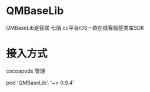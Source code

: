 # QMBaseLib

QMBaseLib是容联·七陌 cc平台iOS一款在线客服基类库SDK

# 接入方式

cocoapods 管理

pod 'QMBaseLib', '~> 0.9.4'
